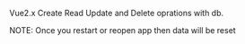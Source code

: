 Vue2.x
  Create Read Update and Delete oprations with db.

  NOTE: Once you restart or reopen app then data will be reset 
